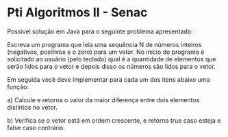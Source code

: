 # Pti Algoritmos II - Senac

Possivel solução em Java para o seguinte problema apresentado:

Escreva um programa que leia uma sequência N de números inteiros
(negativos, positivos e o zero) para um vetor. No início do programa é solicitado ao
usuário (pelo teclado) qual é a quantidade de elementos que serão lidos para o vetor
e depois disso os números são lidos para o vetor.

Em seguida você deve implementar para cada um dos itens abaixo uma função:

a) Calcule e retorna o valor da maior diferença entre dois elementos distintos no
vetor.

b) Verifica se o vetor está em ordem crescente, e retorna true caso esteja e false
caso contrário.
